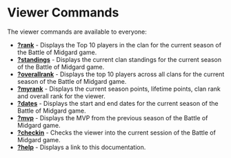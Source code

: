 # Viewer Commands

The viewer commands are available to everyone:

* **[?rank](rank.md)** - Displays the Top 10 players in the clan for the current season of the Battle of Midgard game.
* **[?standings](standings.md)** - Displays the current clan standings for the current season of the Battle of Midgard game.
* **[?overallrank](overallrank.md)** - Displays the top 10 players across all clans for the current season of the Battle of Midgard game.
* **[?myrank](myrank.md)** - Displays the current season points, lifetime points, clan rank and overall rank for the viewer.
* **[?dates](dates.md)** - Displays the start and end dates for the current season of the Battle of Midgard game.
* **[?mvp](mvp.md)** - Displays the MVP from the previous season of the Battle of Midgard game.
* **[?checkin](checkin.md)** - Checks the viewer into the current session of the Battle of Midgard game.
* **[?help](help.md)** - Displays a link to this documentation.